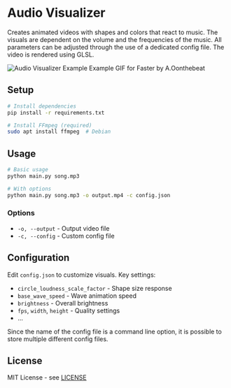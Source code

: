 # Audio Visualizer

Creates animated videos with shapes and colors that react to music.
The visuals are dependent on the volume and the frequencies of the music.
All parameters can be adjusted through the use of a dedicated config file.
The video is rendered using GLSL.

![Audio Visualizer Example](images/example.gif)
Example GIF for Faster by A.Oonthebeat

## Setup

```bash
# Install dependencies
pip install -r requirements.txt

# Install FFmpeg (required)
sudo apt install ffmpeg  # Debian
```

## Usage

```bash
# Basic usage
python main.py song.mp3

# With options
python main.py song.mp3 -o output.mp4 -c config.json
```

### Options

- `-o, --output` - Output video file
- `-c, --config` - Custom config file

## Configuration

Edit `config.json` to customize visuals. Key settings:

- `circle_loudness_scale_factor` - Shape size response
- `base_wave_speed` - Wave animation speed
- `brightness` - Overall brightness
- `fps`, `width`, `height` - Quality settings
- ...

Since the name of the config file is a command line option, it is possible
to store multiple different config files.

## License

MIT License - see [LICENSE](LICENSE.txt)
